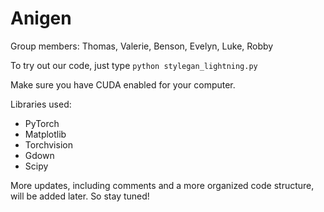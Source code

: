 # Anigen

Group members: Thomas, Valerie, Benson, Evelyn, Luke, Robby

To try out our code, just type `python stylegan_lightning.py`

Make sure you have CUDA enabled for your computer.

Libraries used:
- PyTorch
- Matplotlib
- Torchvision
- Gdown
- Scipy

More updates, including comments and a more organized code structure, will be added later. So stay tuned!
